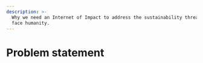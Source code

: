 ```yaml
---
description: >-
  Why we need an Internet of Impact to address the sustainability threats that
  face humanity.
---
```


# Problem statement

